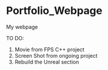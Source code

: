 # Portfolio_Webpage
 My webpage

 TO DO:
 1. Movie from FPS C++ project
 2. Screen Shot from ongoing project
 3. Rebuild the Unreal section
